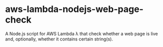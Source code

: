 # aws-lambda-nodejs-web-page-check
A Node.js script for AWS Lambda λ that check whether a web page is live and, optionally, whether it contains certain string(s).
